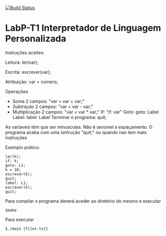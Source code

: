 [![Build Status](https://travis-ci.org/xPudimx/LabP-T1.svg?branch=master)](https://travis-ci.org/xPudimx/LabP-T1)

# LabP-T1 Interpretador de Linguagem Personalizada

Instruções aceites:

Leitura: ler(var);

Escrita: escrever(var);

Atribuição: var = número;

Operações
 - Soma 2 campos: "var = var + var;"
 - Subtração 2 campos: "var = var - var;"
 - Multiplicação 2 campos: "var = var * var;"
If: "if: var"
Goto: goto: Label
Label: label: Label
Terminar o programa: quit;


As variaveis têm que ser minusculas.
Não é sensivel a espaçamento.
O programa acaba com uma isntrução "quit;" ou quando nao tem mais instruções

Exemplo prático:

```
ler(k);
if: k;
goto: L1;
k = 10;
escrever(k);
quit;
label: L1;
escrever(k);
quit;
```

Para compilar o programa deverá aceder ao diretório do mesmo e executar

```$make```

Para executar

```$./main {files.txt}```
